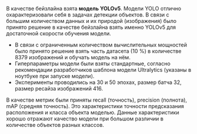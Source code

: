 В качестве бейзлайна взята **модель YOLOv5**. 
Модели YOLO отлично охарактеризовали себя в задачах детекции объектов. 
В связи с большим количеством данных и их природой (изображения) было принято решение в качестве бейзлайна взять именно YOLOv5 для достаточной скорости обучения модели.

- В связи с ограниченным количеством вычислительных мощностей было принято решение взять часть датасета (10 %) в количестве 8379 изображений и обучать модель на нём.
- Гиперпараметры модели были взяты стандартные, согласно рекомендации разработчиков шаблона модели Ultralytics (указаны в ноутбуке при запуске модели).
- Эксперименты проводились на 30 и 50 эпохах, размер батча 32, размер ресайза изображений 416.

В качестве метрик были приняты recall (точность), precision (полнота), mAP (средняя точность). Это характеристики точности предсказания расположения и класса объекта моделью. 
Данные характеристики хорошо отражают качество модели при большом различии в количестве объектов разных классов.

